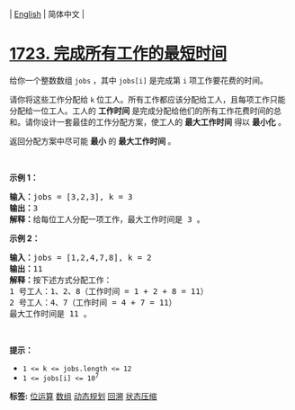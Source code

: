 | [English](README_EN.md) | 简体中文 |

# [1723. 完成所有工作的最短时间](https://leetcode.cn/problems/find-minimum-time-to-finish-all-jobs)
<p>给你一个整数数组 <code>jobs</code> ，其中 <code>jobs[i]</code> 是完成第 <code>i</code> 项工作要花费的时间。</p>

<p>请你将这些工作分配给 <code>k</code> 位工人。所有工作都应该分配给工人，且每项工作只能分配给一位工人。工人的 <strong>工作时间</strong> 是完成分配给他们的所有工作花费时间的总和。请你设计一套最佳的工作分配方案，使工人的 <strong>最大工作时间</strong> 得以 <strong>最小化</strong> 。</p>

<p>返回分配方案中尽可能 <strong>最小</strong> 的 <strong>最大工作时间</strong> 。</p>

<p> </p>

<p><strong>示例 1：</strong></p>

<pre>
<strong>输入：</strong>jobs = [3,2,3], k = 3
<strong>输出：</strong>3
<strong>解释：</strong>给每位工人分配一项工作，最大工作时间是 3 。
</pre>

<p><strong>示例 2：</strong></p>

<pre>
<strong>输入：</strong>jobs = [1,2,4,7,8], k = 2
<strong>输出：</strong>11
<strong>解释：</strong>按下述方式分配工作：
1 号工人：1、2、8（工作时间 = 1 + 2 + 8 = 11）
2 号工人：4、7（工作时间 = 4 + 7 = 11）
最大工作时间是 11 。</pre>

<p> </p>

<p><strong>提示：</strong></p>

<ul>
	<li><code>1 <= k <= jobs.length <= 12</code></li>
	<li><code>1 <= jobs[i] <= 10<sup>7</sup></code></li>
</ul>

**标签:**  [位运算](https://leetcode.cn/tag/bit-manipulation) [数组](https://leetcode.cn/tag/array) [动态规划](https://leetcode.cn/tag/dynamic-programming) [回溯](https://leetcode.cn/tag/backtracking) [状态压缩](https://leetcode.cn/tag/bitmask) 